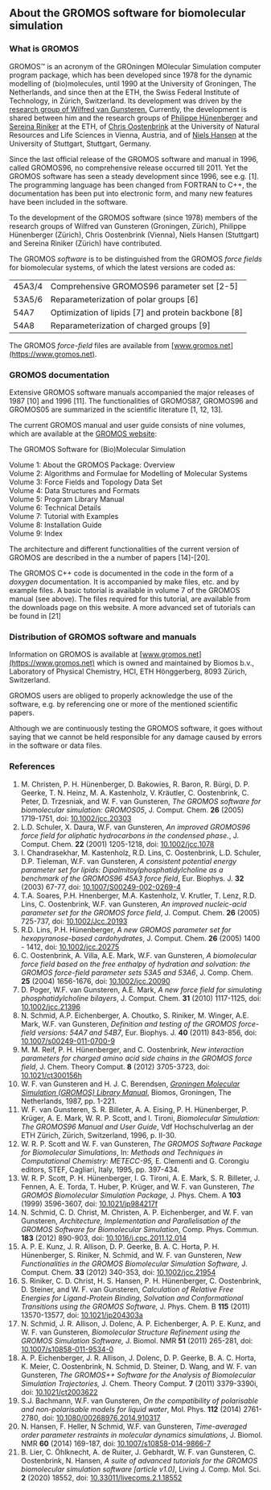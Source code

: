 ## About the GROMOS software for biomolecular simulation

### What is GROMOS

GROMOS™ is an acronym of the GROningen MOlecular Simulation computer program package, which has been developed since 1978 for the dynamic modelling of (bio)molecules, until 1990 at the University of Groningen, The Netherlands, and since then at the ETH, the Swiss Federal Institute of Technology, in Zürich, Switzerland. Its development was driven by the [research group of Wilfred van Gunsteren.](http://www.igc.ethz.ch) Currently, the development is shared between him and the research groups of [Philippe Hünenberger](http://www.csms.ethz.ch) and [Sereina Riniker](http://www.riniker.ethz.ch) at the ETH, of [Chris Oostenbrink](http://www.map.boku.ac.at/mms/) at the University of Natural Resources and Life Sciences in Vienna, Austria, and of [Niels Hansen](http://www.itt.uni-stuttgart.de/en/institute/team/staff/Hansen/) at the University of Stuttgart, Stuttgart, Germany.

Since the last official release of the GROMOS software and manual in 1996, called GROMOS96, no comprehensive release occurred till 2011\. Yet the GROMOS software has seen a steady development since 1996, see e.g. [1]. The programming language has been changed from FORTRAN to C++, the documentation has been put into electronic form, and many new features have been included in the software.

To the development of the GROMOS software (since 1978) members of the research groups of Wilfred van Gunsteren (Groningen, Zürich), Philippe Hünenberger (Zürich), Chris Oostenbrink (Vienna), Niels Hansen (Stuttgart) and Sereina Riniker (Zürich) have contributed.

The GROMOS _software_ is to be distinguished from the GROMOS _force fields_ for biomolecular systems, of which the latest versions are coded as:

<table border="0">

<tbody>

<tr>

<td>45A3/4</td>

<td>Comprehensive GROMOS96 parameter set [2-5]</td>

</tr>

<tr>

<td>53A5/6</td>

<td>Reparameterization of polar groups [6]</td>

</tr>

<tr>

<td>54A7</td>

<td>Optimization of lipids [7] and protein backbone [8]</td>

</tr>

<tr>

<td>54A8</td>

<td>Reparameterization of charged groups [9]</td>

</tr>

</tbody>

</table>

The GROMOS _force-field_ files are available from [www.gromos.net](https://www.gromos.net).

### GROMOS documentation

Extensive GROMOS software manuals accompanied the major releases of 1987 [10] and 1996 [11]. The functionalities of GROMOS87, GROMOS96 and GROMOS05 are summarized in the scientific literature [1, 12, 13].

The current GROMOS manual and user guide consists of nine volumes, which are available at the [GROMOS website](https://www.gromos.net):

The GROMOS Software for (Bio)Molecular Simulation

Volume 1: About the GROMOS Package: Overview<br>
Volume 2: Algorithms and Formulae for Modelling of Molecular Systems<br>
Volume 3: Force Fields and Topology Data Set<br>
Volume 4: Data Structures and Formats<br>
Volume 5: Program Library Manual<br>
Volume 6: Technical Details<br>
Volume 7: Tutorial with Examples<br>
Volume 8: Installation Guide<br>
Volume 9: Index

The architecture and different functionalities of the current version of GROMOS are described in the a number of papers [14]-[20].

The GROMOS C++ code is documented in the code in the form of a _doxygen_ documentation. It is accompanied by make files, etc. and by example files. A basic tutorial is available in volume 7 of the GROMOS manual (see above). The files required for this tutorial, are available from the downloads page on this website. A more advanced set of tutorials can be found in [21]

### Distribution of GROMOS software and manuals

Information on GROMOS is available at [www.gromos.net](https://www.gromos.net) which is owned and maintained by Biomos b.v., Laboratory of Physical Chemistry, HCI, ETH Hönggerberg, 8093 Zürich, Switzerland.

GROMOS users are obliged to properly acknowledge the use of the software, e.g. by referencing one or more of the mentioned scientific papers.

Although we are continuously testing the GROMOS software, it goes without saying that we cannot be held responsible for any damage caused by errors in the software or data files.

### References

1.  M. Christen, P. H. Hünenberger, D. Bakowies, R. Baron, R. Bürgi, D. P. Geerke, T. N. Heinz, M. A. Kastenholz, V. Kräutler, C. Oostenbrink, C. Peter, D. Trzesniak, and W. F. van Gunsteren, _The GROMOS software for biomolecular simulation: GROMOS05_, J. Comput. Chem. **26** (2005) 1719-1751, doi: [10.1002/jcc.20303](https://doi.org/10.1002/jcc.20303)
2.  L.D. Schuler, X. Daura, W.F. van Gunsteren, _An improved GROMOS96 force field for aliphatic hydrocarbons in the condensed phase._, J. Comput. Chem. **22** (2001) 1205-1218, doi: [10.1002/jcc.1078](https://doi.org/10.1002/jcc.1078)
3.  I. Chandrasekhar, M. Kastenholz, R.D. Lins, C. Oostenbrink, L.D. Schuler, D.P. Tieleman, W.F. van Gunsteren, _A consistent potential energy parameter set for lipids: Dipalmitoylphosphatidylcholine as a benchmark of the GROMOS96 45A3 force field_, Eur. Biophys. J. **32** (2003) 67-77, doi: [10.1007/S00249-002-0269-4](https://doi.org/10.1007/S00249-002-0269-4)
4.  T.A. Soares, P.H. H<c3><bc>nenberger, M.A. Kastenholz, V. Kr<c3><a4>utler, T. Lenz, R.D. Lins, C. Oostenbrink, W.F. van Gunsteren, _An improved nucleic-acid parameter set for the GROMOS force field_, J. Comput. Chem. **26** (2005) 725-737, doi: [10.1002/Jcc.20193](https://doi.org/10.1002/Jcc.20193)</a4></c3></bc></c3>
5.  R.D. Lins, P.H. Hünenberger, _A new GROMOS parameter set for hexopyranose-based cardohydrates_, J. Comput. Chem. **26** (2005) 1400 - 1412, doi: [10.1002/jcc.20275](https://doi.org/10.1002/jcc.20275)
6.  C. Oostenbrink, A. Villa, A.E. Mark, W.F. van Gunsteren, _A biomolecular force field based on the free enthalpy of hydration and solvation: the GROMOS force-field parameter sets 53A5 and 53A6_, J. Comp. Chem. **25** (2004) 1656-1676, doi: [10.1002/jcc.20090](https://doi.org/10.1002/Jcc.20090)
7.  D. Poger, W.F. van Gunsteren, A.E. Mark, _A new force field for simulating phosphatidylcholine bilayers_, J. Comput. Chem. **31** (2010) 1117-1125, doi: [10.1002/jcc.21396](https://doi.org/10.1002/jcc.21396)
8.  N. Schmid, A.P. Eichenberger, A. Choutko, S. Riniker, M. Winger, A.E. Mark, W.F. van Gunsteren, _Definition and testing of the GROMOS force-field versions: 54A7 and 54B7_, Eur. Biophys. J. **40** (2011) 843-856, doi: [10.1007/s00249-011-0700-9](https://doi.org/10.1007/s00249-011-0700-9)
9.  M. M. Reif, P. H. Hünenberger, and C. Oostenbrink, _New interaction parameters for charged amino acid side chains in the GROMOS force field_, J. Chem. Theory Comput. **8** (2012) 3705-3723, doi: [10.1021/ct300156h](https://doi.org/10.1021/ct300156h)
10.  W. F. van Gunsteren and H. J. C. Berendsen, [_Groningen Molecular Simulation (GROMOS) Library Manual_](./gromos87/GROMOS87_manual.pdf), Biomos, Groningen, The Netherlands, 1987, pp. 1-221.
11.  W. F. van Gunsteren, S. R. Billeter, A. A. Eising, P. H. Hünenberger, P. Krüger, A. E. Mark, W. R. P. Scott, and I. Tironi, _Biomolecular Simulation: The GROMOS96 Manual and User Guide_, Vdf Hochschulverlag an der ETH Zürich, Zürich, Switzerland, 1996, p. II-30.
12.  W. R. P. Scott and W. F. van Gunsteren, _The GROMOS Software Package for Biomolecular Simulations_, In: _Methods and Techniques in Computational Chemistry: METECC-95,_ E. Clementi and G. Corongiu editors, STEF, Cagliari, Italy, 1995, pp. 397-434.
13.  W. R. P. Scott, P. H. Hünenberger, I. G. Tironi, A. E. Mark, S. R. Billeter, J. Fennen, A. E. Torda, T. Huber, P. Krüger, and W. F. van Gunsteren, _The GROMOS Biomolecular Simulation Package,_ J. Phys. Chem. A **103** (1999) 3596-3607, doi: [10.1021/jp984217f](https://doi.org/10.1021/jp984217f)
14.  N. Schmid, C. D. Christ, M. Christen, A. P. Eichenberger, and W. F. van Gunsteren, _Architecture, Implementation and Parallelisation of the GROMOS Software for Biomolecular Simulation_, Comp. Phys. Commun. **183** (2012) 890-903, doi: [10.1016/j.cpc.2011.12.014](https://doi.org/10.1016/j.cpc.2011.12.014)
15.  A. P. E. Kunz, J. R. Allison, D. P. Geerke, B. A. C. Horta, P. H. Hünenberger, S. Riniker, N. Schmid, and W. F. van Gunsteren, _New Functionalities in the GROMOS Biomolecular Simulation Software,_ J. Comput. Chem. **33** (2012) 340-353, doi: [10.1002/jcc.21954](https://doi.org/10.1002/jcc.21954)
16.  S. Riniker, C. D. Christ, H. S. Hansen, P. H. Hünenberger, C. Oostenbrink, D. Steiner, and W. F. van Gunsteren, _Calculation of Relative Free Energies for Ligand-Protein Binding, Solvation and Conformational Transitions using the GROMOS Software,_ J. Phys. Chem. B **115** (2011) 13570-13577, doi: [10.1021/jp204303a](https://doi.org/10.1021/jp204303a)
17.  N. Schmid, J. R. Allison, J. Dolenc, A. P. Eichenberger, A. P. E. Kunz, and W. F. van Gunsteren, _Biomolecular Structure Refinement using the GROMOS Simulation Software,_ J. Biomol. NMR **51** (2011) 265-281, doi: [10.1007/s10858-011-9534-0](https://doi.org/10.1007/s10858-011-9534-0)
18.  A. P. Eichenberger, J. R. Allison, J. Dolenc, D. P. Geerke, B. A. C. Horta, K. Meier, C. Oostenbrink, N. Schmid, D. Steiner, D. Wang, and W. F. van Gunsteren, _The GROMOS++ Software for the Analysis of Biomolecular Simulation Trajectories,_ J. Chem. Theory Comput. **7** (2011) 3379-3390i, doi: [10.1021/ct2003622](https://doi.org/10.1021/ct2003622)
19.  S.J. Bachmann, W.F. van Gunsteren, _On the compatibility of polarisable and non-polarisable models for liquid water_, Mol. Phys. **112** (2014) 2761-2780, doi: [10.1080/00268976.2014.910317](https://doi.org/10.1080/00268976.2014.910317)
20.  N. Hansen, F. Heller, N Schmid, W.F. van Gunsteren, _Time-averaged order parameter restraints in molecular dynamics simulations_, J. Biomol. NMR **60** (2014) 169-187, doi: [10.1007/s10858-014-9866-7](https://doi.org/10.1007/s10858-014-9866-7)
21.  B. Lier, C. Öhlknecht, A. de Ruiter, J. Gebhardt, W. F. van Gunsteren, C. Oostenbrink, N. Hansen, _A suite of advanced tutorials for the GROMOS biomolecular simulation software [article v1.0]_, Living J. Comp. Mol. Sci. **2** (2020) 18552, doi: [10.33011/livecoms.2.1.18552](https://doi.org/10.33011/livecoms.2.1.18552)
